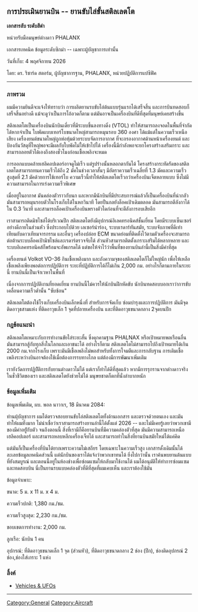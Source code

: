 ## การประเมินยานบิน -- ยานขับไล่ขั้นสติลเลตโต

**เอกสารลับ ระดับสีดำ**

หน่วยรับมือมนุษย์ต่างดาว PHALANX

เอกสารเทคนิค ข้อมูลระดับซิกม่า -- เฉพาะผู้บัญชาการเท่านั้น

วันที่เก็บ: 4 พฤศจิกายน 2026

โดย: ดร. ริชาร์ด สตอร์ม, ผู้บัญชาการฐาน, PHALANX, หน่วยปฏิบัติการแปซิฟิค

------------------------------------------------------------------------

### ภาพรวม

ผมมีความยินดีจะแจ้งให้ทราบว่า การผลิตยานรบขับไล่ต้นแบบรุ่นแรกได้เสร็จสิ้น
และการบินทดสอบก็เสร็จสิ้นอย่างดี แม้จะดูว่าเป็นการโอ้อวดก็ตาม
แต่มันอาจเป็นเครื่องบินที่ดีที่สุดที่มนุษย์เคยสร้างขึ้น

สติลเลตโตเป็นเครื่องบินนักบินเดี่ยวที่มีระบบขึ้นลงทางดิ่ง (VTOL)
ทำให้สามารถลงจอดในพื้นที่จำกัดได้หากจำเป็น ใบพัดแบบเทอร์โบขนาดใหญ่สามารถหมุนรอบ 360
องศา ได้แม้แต่ในความเร็วเหนือเสียง เครื่องยนต์ขนาดใหญ่ถูกห่อหุ้มด้วยระบบจัดการอากาศ
ที่จะกรองอากาศด้านหน้าเครื่องยนต์ และป้องกันวัสดุที่ใหญ่พอจะมีผลกับใบพัดไม่ให้เข้าไปได้
เครื่องนี้มีกำลังพอจะยกโครงสร้างเสริมกราะ
และสามารถลอยตัวได้เองถึงสองชั่วโมงก่อนเชื้อเพลิงจะหมด

การออกแบบคล้ายเฮลิคอปเตอร์อาจดูไม่เร็ว แต่รูปร่างนั้นหลอกตากันได้
โครงสร้างกระทัดรัดของสติลเลตโตสามารถทนความเร็วได้ถึง 2 มัคในช่วงเวลาสั้นๆ
มีอัตราความเร็วเฉลี่ยที่ 1.3 มัคและความเร็วสูงสุดที่ 2.1 มัคด้วยการใช้เทอร์โบ
ความเร็วนี้ทำให้สติลเลตโตเร็วกว่าเครื่องบินเจ็ตหลายแบบ
ซึ่งไม่มีความสามารถในการเร่งความเร็วพิเศษ

เมื่ออยู่ในอากาศ มันคล่องตัวราวกับนก และหากมีนักบินที่มีประสบการณ์แล้วก็เป็นเครื่องบินที่น่ากลัว
มันสามารถหมุนรอบตัวในโรงเก็บได้ในหกวินาที โดยปืนกลยังล็อคเป้าเดิมตลอด
มันสามารถตีลังกาได้ใน 0.3 วินาที
และสามารถล็อคเป้าเครื่องบินพรางตัวไดก่อนที่จะตีลังการอบเสียอีก

เราสามารถติดมิซไซล์ได้บริเวณปีก สติลเลตโตยังมีอุปกรณ์อิเลคทรอนิคส์ชั้นเยี่ยม
โดยมีระบบเซ็นเซอร์อย่างดีภายในส่วนหัว ซึ่งประกอบไปด้วย เลเซอร์นำร่อง,
ระบบเรดาร์ทันสมัย, ระบบจับภาพที่ดีเท่าเทียมกับดาวเทียมจารกรรม และอื่นๆ เครื่องปล่อย ECM
ขนาดย่อมที่ติดตั้งไว้ตามตัวเครื่องจะสามารถต่อต้านระบบล็อคเป้ามิซไซล์และเรดาร์ตรวจจับได้
ส่วนหัวสามารถติตตั้งเกราะเสริมได้หลากหลาย และระบบอิเลคทรอนิคส์ก็พร้อมจะอัพเกรดได้
แต่ขอให้จำไว้ว่าพื้นที่ของยานบินลำนี้เป็นสิ่งมีค่าที่สุด

เครื่องยนต์ Volkot VO-36 กินเชื้อเพลิงมาก และถังความจุของสติลเลตโตก็ไม่ใหญ่นัก
เพื่อให้เหลือเชื้อเพลิงเพียงพอต่อการปฏิบัติการ ระยะที่ปฏิบัติการได้ก็ไม่เกิน 2,000 กม.
อย่างไรก็ตามภายในระยะนี้ ยานบินนี้เป็นเจ้าเวหาในพื้นที่

เนื่องจากการปฏิบัติงานที่ยอดเยี่ยม ยานบินนี้ไม่ควรให้นักบินฝึกหัดขับ
นักบินทดสอบบอกเราว่าการขับเคลื่อนความเร็วต่ำนั้น "ซับซ้อน"

สติลเลตโตต้องใช้โรงเก็บเครื่องบินเล็กหนึ่งที่ สำหรับการจัดเก็บ ซ่อมบำรุงและการปฏิบัติการ
มันมีจุดติดอาวุธสามแห่ง ที่ติดอาวุธเล็ก 1 จุดที่ปลายเครื่องบิน และที่ติดอาวุธขนาดกลาง 2จุดบนปีก

### กฎข้อแนะนำ

สติลเลตโตเหมาะกับการทำงานขัยไล่ระยะสั้น ซึ่งคุกคามฐาน PHALNAX หรือเป้าหมายพลเรือนอื่น
มันสามารถสู้กับทุกสิ่งในโลกและเอาชนะได้ อย่างไรก็ตาม
สติลเลตโตไม่สามารถไปถึงเป้าหมายได้เกิน 2000 กม.จากโรงเก็บ
เพราะมันมีเชื้อเพลิงไม่พอสำหรับทั้งการโจมตีและการกลับฐาน
การเติมเชื้อเพลิงระหว่างบินอาจต้องใช้เมื่อต้องการรบทางไกล แต่ต้องมีการพัฒนาเพิ่มเติม

เรายังวัดการปฏิบัิติการกับยานต่างดาวไม่ได้ แต่เราก็ทำได้ดีที่สุดแล้ว
หากมีการรุกรานจากต่างดาวจริงในชั่วชีวิตของเรา และสติลเลตโตยังช่วยไม่ได้
มนุษยชาตก็ตกที่นั่งลำบากหนัก

### ข้อมูลเพิ่มเติม

ข้อมูลเพิ่มเติม, ผบ. พอล นาวาเร, 18 มีนาคม 2084:

ท่านผุ้บัญชาการ ผมได้ตรวจสอบยานขับไล่สติลเลตโตทั้งด้านเอกสาร และตรวจด้วยตนเอง
และมันทำให้ผมทึ่งมาก ไม่น่าเชื่อว่าเราสามารถสร้างยานลำนี้ได้ตั้งแต่ 2026 --
และไม่มีเคยรู้เลยว่าพวกเขามีของมีค่าอยู่ักับตัว จนถึงตอนนี้
สิ่งที่เรามีก็คือยานบินที่มีความคล่องตัวที่สุด มันมีความสามารถเหนือเฮลิคอปเตอร์
และสามารถหลบหลีกเครื่องเจ็ทได้ และสามารถทำในสิ่งที่ยานบินสมัยใหม่ได้แค่คิด

แต่มันก็เป็นเครื่องที่บินได้ยากเพราะความไม่เสถียร โดยเฉพาะในความเร็วสูง
เอกสารดั้งเดิมนั้นได้ละเลยข้อมูลเทคนิคส่วนนี้ แต่นักบินของเราได้แจ้งว่าพวกเขาทนได้
ยิ่งไปกว่านั้น เราค้นพบยานต้นแบบที่ยังสมบูรณ์
และตอนนี้อยู่ในห้องช่างเพื่อซ่อมแซมให้กลับมาใช้งานได้ ผมได้อนุมัติให้ทำการซ่อมแซมและทดสอบบิน
นี่เป็นยานรบแบบคล่องตัวที่ดีที่สุดที่ผมเคบเห็น และเราต้องใช้มัน

ข้อมูลจำเพาะ:

ขนาด: 5 ม. x 11 ม. x 4 ม.

ความเร็วปกติ: 1,380 กม./ชม.

ความเร็วสูงสุด: 2,230 กม./ชม.

ขอบเขตการทำงาน: 2,000 กม.

ลูกเรือ: นักบิน 1 คน

อุปกรณ์: ที่ติดอาวุธขนาดเล็ก 1 จุด (ส่วนหัว), ที่ติดอาวุธขนาดกลาง 2 ช่อง (ปีก),
ช่องติดอุปกรณ์ 2 ช่อง,ช่องใส่เกราะ 1 แห่ง

### ลิ้งค์

- [Vehicles & UFOs](Vehicles_&_UFOs "wikilink")

------------------------------------------------------------------------

[Category:General](Category:General "wikilink")
[Category:Aircraft](Category:Aircraft "wikilink")